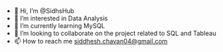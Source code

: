 - 👋 Hi, I’m @SidhsHub
- 👀 I’m interested in Data Analysis
- 🌱 I’m currently learning MySQL
- 💞️ I’m looking to collaborate on the project related to SQL and Tableau
- 📫 How to reach me siddhesh.chavan04@gmail.com

<!---
SidhsHub/SidhsHub is a ✨ special ✨ repository because its `README.md` (this file) appears on your GitHub profile.
You can click the Preview link to take a look at your changes.
--->
